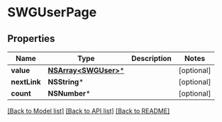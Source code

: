 # SWGUserPage

## Properties
Name | Type | Description | Notes
------------ | ------------- | ------------- | -------------
**value** | [**NSArray&lt;SWGUser&gt;***](SWGUser.md) |  | [optional] 
**nextLink** | **NSString*** |  | [optional] 
**count** | **NSNumber*** |  | [optional] 

[[Back to Model list]](../README.md#documentation-for-models) [[Back to API list]](../README.md#documentation-for-api-endpoints) [[Back to README]](../README.md)


